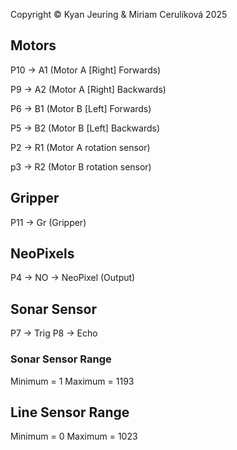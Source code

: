 Copyright © Kyan Jeuring & Miriam Cerulíková 2025

## Motors

P10 -> A1 (Motor A [Right] Forwards)

P9 -> A2 (Motor A [Right] Backwards)

P6 -> B1 (Motor B [Left] Forwards)

P5 -> B2 (Motor B [Left] Backwards)

P2 -> R1 (Motor A rotation sensor)

p3 -> R2 (Motor B rotation sensor)

## Gripper

P11 -> Gr (Gripper)

## NeoPixels

P4 -> NO -> NeoPixel (Output)

## Sonar Sensor
P7 -> Trig
P8 -> Echo

### Sonar Sensor Range
Minimum = 1
Maximum = 1193

## Line Sensor Range
Minimum = 0
Maximum = 1023